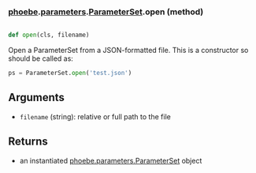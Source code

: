 ### [phoebe](phoebe.md).[parameters](phoebe.parameters.md).[ParameterSet](phoebe.parameters.ParameterSet.md).open (method)


```py

def open(cls, filename)

```



Open a ParameterSet from a JSON-formatted file.
This is a constructor so should be called as:

```py
ps = ParameterSet.open('test.json')
```

Arguments
---------
* `filename` (string): relative or full path to the file

Returns
---------
* an instantiated [phoebe.parameters.ParameterSet](phoebe.parameters.ParameterSet.md) object

